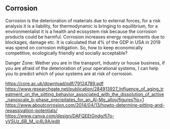 ## __Corrosion__

Corrosion is the deterioration of materials due to external forces, for a risk analysis it is a liability, for thermodynamic is bringing to equilibrium, for a environmentalist it is a health and ecosystem risk because the corrosion products could be harmful. Corrosion increases energy requirements due to blockages, damage etc. It is calculated that 4% of the GDP in USA in 2019 was spend on corrosion mitigation. So, how to keep economically competitive, ecologically friendly and socially acceptable?

Danger Zone:
Wether you are in the transport, industry or house business, if you are afraid of the deterioration of your operational systems, I can help you to predict which of your systems are at risk of corrosion.



https://core.ac.uk/download/pdf/79124789.pdf
https://www.researchgate.net/publication/284913927_Influence_of_aging_treatment_on_the_pitting_behavior_associated_with_the_dissolution_of_active_nanoscale_b-phase_precipitates_for_an_Al-Mg_alloy/figures?lo=1
https://www.aboutcorrosion.com/2014/04/13/howto-determine-pitting-and-repassivation-potentials/
https://www.canva.com/design/DAFQEEtGndg/fi7o-yVSUz_6B_M_jc4L9A/edit
